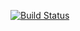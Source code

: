[![Build Status](https://travis-ci.org/ArsenChick/texteditortest.svg?branch=master)](https://travis-ci.org/ArsenChick/texteditortest)
